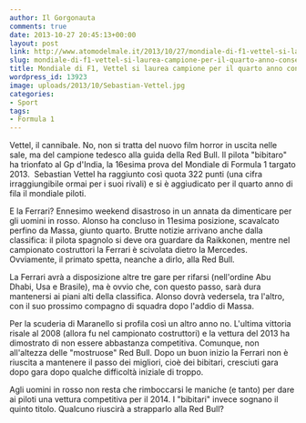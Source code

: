 ```yaml
---
author: Il Gorgonauta
comments: true
date: 2013-10-27 20:45:13+00:00
layout: post
link: http://www.atomodelmale.it/2013/10/27/mondiale-di-f1-vettel-si-laurea-campione-per-il-quarto-anno-consecutivo/
slug: mondiale-di-f1-vettel-si-laurea-campione-per-il-quarto-anno-consecutivo
title: Mondiale di F1, Vettel si laurea campione per il quarto anno consecutivo
wordpress_id: 13923
image: uploads/2013/10/Sebastian-Vettel.jpg
categories:
- Sport
tags:
- Formula 1
---
```


Vettel, il cannibale. No, non si tratta del nuovo film horror in uscita nelle sale, ma del campione tedesco alla guida della Red Bull. Il pilota "bibitaro" ha trionfato al Gp d'India, la 16esima prova del Mondiale di Formula 1 targato 2013.  Sebastian Vettel ha raggiunto così quota 322 punti (una cifra irraggiungibile ormai per i suoi rivali) e si è aggiudicato per il quarto anno di fila il mondiale piloti.

E la Ferrari? Ennesimo weekend disastroso in un annata da dimenticare per gli uomini in rosso. Alonso ha concluso in 11esima posizione, scavalcato perfino da Massa, giunto quarto. Brutte notizie arrivano anche dalla classifica: il pilota spagnolo si deve ora guardare da Raikkonen, mentre nel campionato costruttori la Ferrari è scivolata dietro la Mercedes. Ovviamente, il primato spetta, neanche a dirlo, alla Red Bull.

La Ferrari avrà a disposizione altre tre gare per rifarsi (nell'ordine Abu Dhabi, Usa e Brasile), ma è ovvio che, con questo passo, sarà dura mantenersi ai piani alti della classifica. Alonso dovrà vedersela, tra l'altro, con il suo prossimo compagno di squadra dopo l'addio di Massa.

Per la scuderia di Maranello si profila così un altro anno no. L'ultima vittoria risale al 2008 (allora fu nel campionato costruttori) e la vettura del 2013 ha dimostrato di non essere abbastanza competitiva. Comunque, non all'altezza delle "mostruose" Red Bull. Dopo un buon inizio la Ferrari non è riuscita a mantenere il passo dei migliori, cioè dei bibitari, cresciuti gara dopo gara dopo qualche difficoltà iniziale di troppo.

Agli uomini in rosso non resta che rimboccarsi le maniche (e tanto) per dare ai piloti una vettura competitiva per il 2014. I "bibitari" invece sognano il quinto titolo. Qualcuno riuscirà a strapparlo alla Red Bull?
